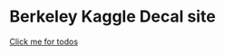 Berkeley Kaggle Decal site
==========================

[Click me for todos](https://trello.com/b/jbtl5lcu/website)
